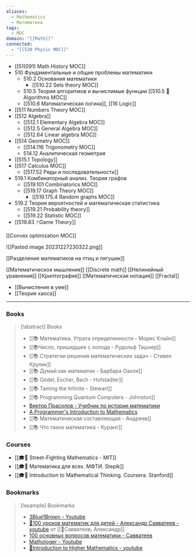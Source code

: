```yaml
---
aliases:
  - Mathematics
  - Математика
tags:
  - MOC
domain: "[[Math]]"
connected:
  - "[[530 Physic MOC]]"
---
```

- [[51(091) Math History MOC]] 
- 510 Фундаментальные и общие проблемы математики
	- 510.2 Основания математики
		- [[510.22 Sets theory MOC]]
	- 510.5 Теория алгоритмов и вычислимые функции [[510.5 🐜Algorithms MOC]]
	- [[510.6 Математическая логика]], [[16 Logic]]
- [[511 Numbers Theory MOC]] 
- [[512 Algebra]]
	- [[512.1 Elementary Algebra MOC]]
	- [[512.5 General Algebra MOC]]
	- [[512.64  Linear algebra MOC]]
- [[514 Geometry MOC]]
	- [[514.116 Trigonometry MOC]]
	- 514.12 Аналитическая геометрия
- [[515.1 Topology]]
- [[517 Сalculus MOC]] 
	- [[517.52 Ряды и последовательности]]
- 519.1 Комбинаторный анализ. Теория графов
	- [[519.101 Combinatorics MOC]]
	- [[519.17 Graph Theory MOC]]
		- [[519.175.4 Random graphs MOC]]
- 519.2 Теория вероятностей и математическая статистика
	- [[519.21  Probability theory]]
	- [[519.22 Statistic MOC]]
- [[519.83 🃏Game Theory]]

[[Convex optimization MOC]]

![[Pasted image 20231227230322.png]]


[[Разделение математиков на птиц и лягушек]]


[[Математическое мышление]]
[[Discrete math]]
[[Нелинейный уравнения]]
[[Криптография]]
[[Математическая нотация]]
[[Fractal]]
- [[Вычисления в уме]]
- [[Теория хаоса]]

---
### Books
> [!abstract] Books
> - [[📚 Математика. Утрата определенности - Морис Клайн]]
> - [[📚Число, пришедшее с холода - Рудольф Ташнер]]
> - [[📚 Стратегии решения математических задач - Стивен Крулик]]
> - [[📚 Думай как математик - Барбара Оакли]]
> - [[📚 Gödel, Escher, Bach - Hofstadter]]
> - [[📚 Taming the Infinite - Stewart]]
> - [[📚 Programming Quantum Computers - Johnston]]
> - [Виктор Прасолов - Учебник по истории математики](http://vvprasolov.livejournal.com/67259.html)
> - [A Programmer's Introduction to Mathematics](https://pimbook.org/)
> - [[📚 Математическая составляющая - Андреев]]
> - [[📚 Что такое математика - Курант]]


### Courses
- [[🎓🍂 Street-Fighting Mathematics - MIT]]
- [[🎓🌳 Математика для всех. МФТИ. Stepik]]
- [[🎓🍂 Introduction to Mathematical Thinking. Coursera. Stanford]]

### Bookmarks
> [!example] Bookmarks
> - [3Blue1Brown - Youtube](https://www.youtube.com/channel/UCYO_jab_esuFRV4b17AJtAw/playlists)
> - [🎥100 уроков математик для детей - Александр Савватеев - youtube](https://childrenscience.ru/courses/sav/) от [[👤Савватеев, Александр]]
> - [100 основных вопросов математики - Савватеев](https://www.youtube.com/playlist?list=PL8n_ZHoHDPESLDJN2NJivDYLNGtpJEBoy)
> - [Mathologer - Youtube](https://www.youtube.com/channel/UC1_uAIS3r8Vu6JjXWvastJg/playlists)
> - [🎥Introduction to Higher Mathematics - youtube](https://www.youtube.com/playlist?list=PLZzHxk_TPOStgPtqRZ6KzmkUQBQ8TSWVX)







